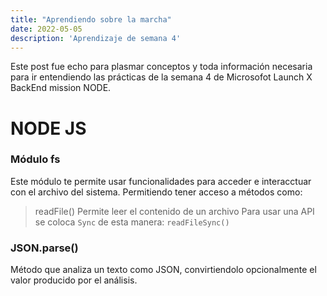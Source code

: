```yaml
---
title: "Aprendiendo sobre la marcha"
date: 2022-05-05
description: 'Aprendizaje de semana 4'
---
```


Este post fue echo para plasmar conceptos y toda información necesaria para ir entendiendo las prácticas de la semana 4 de Microsofot Launch X BackEnd mission NODE.

# NODE JS

### Módulo fs

Este módulo te permite usar funcionalidades para acceder e interacctuar con el archivo del sistema. Permitiendo tener acceso a métodos como:
> readFile()
> Permite leer el contenido de un archivo
> Para usar una API se coloca `Sync` de esta manera: `readFileSync()`

### JSON.parse()
Método que analiza un texto como JSON, convirtiendolo opcionalmente el valor producido por el análisis.
